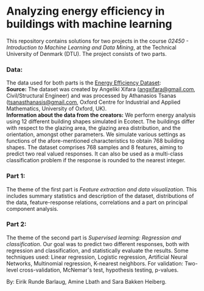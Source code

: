# Analyzing energy efficiency in buildings with machine learning

This repository contains solutions for two projects in the course *02450 - Introduction to Machine Learning and Data Mining*, at the Technical University of Denmark (DTU). The project consists of two parts. <br/>

### Data:
The data used for both parts is the [Energy Efficiency Dataset](https://www.kaggle.com/datasets/elikplim/eergy-efficiency-dataset):<br/>
**Source:** The dataset was created by Angeliki Xifara (angxifara@gmail.com, Civil/Structural Engineer) and was processed by Athanasios Tsanas (tsanasthanasis@gmail.com, Oxford Centre for Industrial and Applied Mathematics, University of Oxford, UK).<br/>
**Information about the data from the creators:** We perform energy analysis using 12 different building shapes simulated in Ecotect. The buildings differ with respect to the glazing area, the glazing area distribution, and the orientation, amongst other parameters. We simulate various settings as functions of the afore-mentioned characteristics to obtain 768 building shapes. The dataset comprises 768 samples and 8 features, aiming to predict two real valued responses. It can also be used as a multi-class classification problem if the response is rounded to the nearest integer.<br/>

### Part 1:
The theme of the first part is *Feature extraction and data visualization*. This includes summary statistics and description of the dataset, distributions of the data, feature-response relations, correlations and a part on principal component analysis. 

### Part 2:
The theme of the second part is *Supervised learning: Regression and classification*. Our goal was to predict two different responses, both with regression and classification, and statistically evaluate the results. Some techniques used: Linear regression, Logistic regression, Artificial Neural Networks, Multinomial regression, K-nearest neighbors. For validation: Two-level cross-validation, McNemar's test, hypothesis testing, p-values. 

By: Eirik Runde Barlaug, Amine Lbath and Sara Bakken Heiberg.
